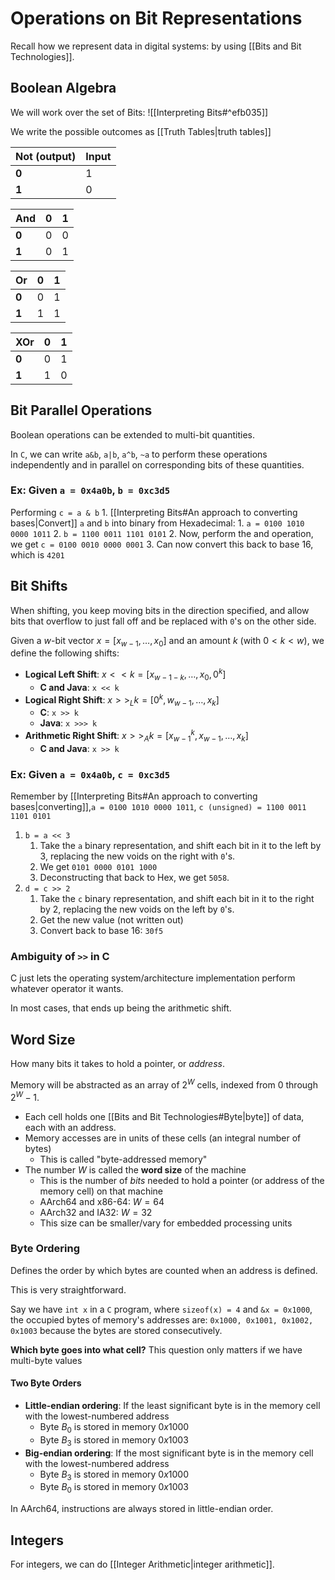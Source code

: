 # Operations on Bit Representations

Recall how we represent data in digital systems: by using [[Bits and Bit Technologies]].

## Boolean Algebra

We will work over the set of Bits: ![[Interpreting Bits#^efb035]]

We write the possible outcomes as [[Truth Tables|truth tables]]

| Not (output) | Input |
| ---- | ---- |
| **0** | 1 |
| **1** | 0 |

| And | **0** | **1** |
| ---- | ---- | ---- |
| **0** | 0 | 0 |
| **1** | 0 | 1 |

| Or | **0** | **1** |
| ---- | ---- | ---- |
| **0** | 0 | 1 |
| **1** | 1 | 1 |

| XOr | **0** | **1** |
| ---- | ---- | ---- |
| **0** | 0 | 1 |
| **1** | 1 | 0 |

## Bit Parallel Operations

Boolean operations can be extended to multi-bit quantities.

In `C`, we can write `a&b`, `a|b`, `a^b`, `~a` to perform these operations independently and in parallel on corresponding bits of these quantities.

### Ex: Given `a = 0x4a0b`, `b = 0xc3d5`

Performing `c = a & b`
	1. [[Interpreting Bits#An approach to converting bases|Convert]] `a` and `b` into binary from Hexadecimal:
		1. `a = 0100 1010 0000 1011`
		2. `b = 1100 0011 1101 0101`
	2. Now, perform the and operation, we get `c = 0100 0010 0000 0001`
	3. Can now convert this back to base 16, which is `4201`

## Bit Shifts

When shifting, you keep moving bits in the direction specified, and allow bits that overflow to just fall off and be replaced with `0`'s on the other side.

Given a $w$-bit vector $x=[x_{w-1}, \ldots, x_0]$ and an amount $k$ (with $0<k<w$), we define the following shifts:
- **Logical Left Shift**: $x<<k=[x_{w-1-k}, \ldots, x_0, 0^k]$ 
	-  **C and Java**: `x << k`
- **Logical Right Shift**: $x>>_Lk=[0^k, w_{w-1}, \ldots, x_k]$ 
	- **C**: `x >> k`
	- **Java**: `x >>> k`
- **Arithmetic Right Shift**: $x>>_Ak=[x^k_{w-1}, x_{w-1}, \ldots, x_k]$
	- **C and Java**: `x >> k`

### Ex: Given `a = 0x4a0b`, `c = 0xc3d5`

Remember by [[Interpreting Bits#An approach to converting bases|converting]],`a = 0100 1010 0000 1011`, `c (unsigned) = 1100 0011 1101 0101`

1. `b = a << 3` 
	1. Take the `a` binary representation, and shift each bit in it to the left by 3, replacing the new voids on the right with `0`'s.
	2. We get `0101 0000 0101 1000`
	3. Deconstructing that back to Hex, we get `5058`.
2. `d = c >> 2`
	1. Take the `c` binary representation, and shift each bit in it to the right by 2, replacing the new voids on the left by `0`'s. 
	2. Get the new value (not written out)
	3. Convert back to base 16: `30f5`

### Ambiguity of `>>` in C

C just lets the operating system/architecture implementation perform whatever operator it wants.

In most cases, that ends up being the arithmetic shift.

## Word Size

How many bits it takes to hold a pointer, or *address*.

Memory will be abstracted as an array of $2^W$ cells, indexed from $0$ through $2^W-1$.
- Each cell holds one [[Bits and Bit Technologies#Byte|byte]] of data, each with an address.
- Memory accesses are in units of these cells (an integral number of bytes)
	- This is called "byte-addressed memory"
- The number $W$ is called the **word size** of the machine
	- This is the number of *bits* needed to hold a pointer (or address of the memory cell) on that machine
	- AArch64 and x86-64: $W=64$
	- AArch32 and IA32: $W=32$
	- This size can be smaller/vary for embedded processing units

### Byte Ordering

Defines the order by which bytes are counted when an address is defined.

This is very straightforward.

Say we have `int x` in a `C` program, where `sizeof(x) = 4` and `&x = 0x1000`, the occupied bytes of memory's addresses are: `0x1000, 0x1001, 0x1002, 0x1003` because the bytes are stored consecutively.

**Which byte goes into what cell?** This question only matters if we have multi-byte values
#### Two Byte Orders

- **Little-endian ordering**: If the least significant byte is in the memory cell with the lowest-numbered address
	- Byte $B_0$ is stored in memory $0x1000$
	- Byte $B_3$ is stored in memory $0x1003$
- **Big-endian ordering**: If the most significant byte is in the memory cell with the lowest-numbered address
	- Byte $B_3$ is stored in memory $0x1000$
	- Byte $B_0$ is stored in memory $0x1003$

In AArch64, instructions are always stored in little-endian order.

## Integers

For integers, we can do [[Integer Arithmetic|integer arithmetic]].
